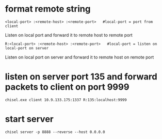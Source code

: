 # format remote string

```
<local-port> :<remote-host> :<remote-port>   #local-port = port from client
```

Listen on local port and forward it to remote host to remote port

```
R:<local-port> :<remote-host> :<remote-port>   #local-port = listen on local-port on server
```

Listen on local port on server and forward it to remote host on remote port

# listen on server port 135 and forward packets to client on port 9999

```
chisel.exe client 10.9.133.175:1337 R:135:localhost:9999
```

# start server

```
chisel server -p 8888 --reverse --host 0.0.0.0
```
